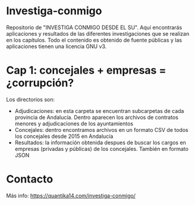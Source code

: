 # Investiga-conmigo
Repositorio de "INVESTIGA CONMIGO DESDE EL SU". 
Aquí encontrarás aplicaciones y resultados de las diferentes investigaciones que se realizan en los capítulos.
Todo el contenido es obtenido de fuente públicas y las aplicaciones tienen una licencia GNU v3.

# Cap 1: concejales + empresas = ¿corrupción?
Los directorios son:
- Adjudicaciones: en esta carpeta se encuentran subcarpetas de cada provincia de Andalucía. Dentro aparecen los archivos de contratos menores y adjudicaciones de los ayuntamientos
- Concejales: dentro encontramos archivos en un formato CSV de todos los concejales desde 2015 en Andalucía
- Resultados: la información obtenida despues de buscar los cargos en empresas (privadas y públicas) de los concejales. También en formato JSON

# Contacto
Más info: https://quantika14.com/investiga-conmigo/
